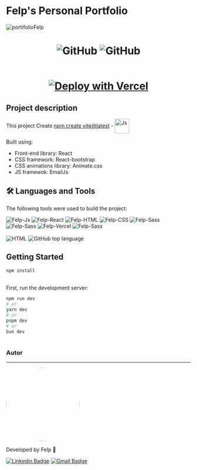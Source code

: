 

# Felp's Personal Portfolio 
![portifolioFelp](https://user-images.githubusercontent.com/71530559/233258081-d56691ca-2895-4204-9cb0-d9ab57bcf072.png)

<h1 align="center">
 <img alt="GitHub" src="https://img.shields.io/github/last-commit/felipedamazio/felps-portifolio?style=for-the-badge"> 
 <img alt="GitHub" src="https://img.shields.io/github/deployments/felipedamazio/felps-portifolio/production?style=for-the-badge&logo=vercel"> 
 <br>
 <br>
 
 [![Deploy with Vercel](https://vercel.com/button)](https://felps-portifolio.vercel.app/) 

</h1>

## Project description

This project Create [npm create vite@latest](https://vitejs.dev/guide/) - <img align="center" alt="Js" height="40" width="40" src="https://devicons.railway.app/i/vitejs.svg" />

Built using:

- Front-end library: React
- CSS framework: React-bootstrap
- CSS animations library: Animate.css
- JS framewok: EmailJs



## 🛠 Languages and Tools
The following tools were used to build the project:
<br>

 <div style="display: inline_block">  
 <img  alt="Felp-Js"  src="https://img.shields.io/badge/JavaScript-F7DF1E?style=for-the-badge&logo=javascript&logoColor=black">
 <img  alt="Felp-React" src="https://img.shields.io/badge/React-20232A?style=for-the-badge&logo=react&logoColor=61DAFB">
 <img  alt="Felp-HTML" src="https://img.shields.io/badge/HTML5-E34F26?style=for-the-badge&logo=html5&logoColor=white">
 <img  alt="Felp-CSS"  src="https://img.shields.io/badge/CSS3-1572B6?style=for-the-badge&logo=css3&logoColor=white">
 <img  alt="Felp-Sass" src="https://img.shields.io/badge/Sass-CC6699?style=for-the-badge&logo=sass&logoColor=white"> 
 <img  alt="Felp-Sass" src="https://img.shields.io/badge/GIT-E44C30?style=for-the-badge&logo=git&logoColor=white">
 <img  alt="Felp-Vercel" src="https://img.shields.io/badge/vercel-%23000000.svg?style=for-the-badge&logo=vercel&logoColor=white">  
 <img  alt="Felp-Sass" src="https://aleen42.github.io/badges/src/photoshop.svg"> 
</div>  
<br>
 <div style="display: inline_block">  
<img alt="HTML" src="https://img.shields.io/badge/Made%20for-VSCode-1f425f.svg">
<img alt="GitHub top language" src="https://img.shields.io/github/languages/top/felipedamazio/felps-portifolio?style=plastic">
</div>
   
  



## Getting Started
```bash
npm install
```
<br>
First, run the development server:

```bash
npm run dev
# or
yarn dev
# or
pnpm dev
# or
bun dev
```

<h1 align="center"></h1>

### Autor
---

<a href="https://www.linkedin.com/in/felipe-damazio/">
<img width="200" style="border-radius: 50%;" src="https://media.licdn.com/dms/image/D4D03AQEGbvDY5m-KrQ/profile-displayphoto-shrink_800_800/0/1710867005445?e=1717027200&v=beta&t=nWqsHp4WncDPxNYsxrRgKn5KmBPKUJRp9Oetw2y8wNo">  
 </a>
 
Developed by Felp 🚀

[![Linkedin Badge](https://img.shields.io/badge/-Felipe-blue?style=flat-square&logo=Linkedin&logoColor=white&link=https://www.linkedin.com/in/felipe-damazio/)](https://www.linkedin.com/in/felipe-damazio/) 
[![Gmail Badge](https://img.shields.io/badge/-lipjb@hotmail.com-c14438?style=flat-square&logo=Gmail&logoColor=white&link=mailto:lipjb@hotmail.com)](mailto:lipjb@hotmail.com)

